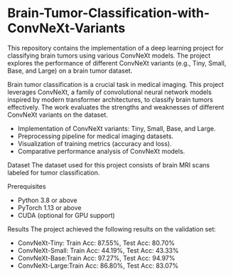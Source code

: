 # Brain-Tumor-Classification-with-ConvNeXt-Variants

This repository contains the implementation of a deep learning project for classifying brain tumors using various ConvNeXt models. The project explores the performance of different ConvNeXt variants (e.g., Tiny, Small, Base, and Large) on a brain tumor dataset.



Brain tumor classification is a crucial task in medical imaging. This project leverages ConvNeXt, a family of convolutional neural network models inspired by modern transformer architectures, to classify brain tumors effectively. The work evaluates the strengths and weaknesses of different ConvNeXt variants on the dataset.


- Implementation of ConvNeXt variants: Tiny, Small, Base, and Large.
- Preprocessing pipeline for medical imaging datasets.
- Visualization of training metrics (accuracy and loss).
- Comparative performance analysis of ConvNeXt models.

Dataset
The dataset used for this project consists of brain MRI scans labeled for tumor classification. 

 Prerequisites
- Python 3.8 or above
- PyTorch 1.13 or above
- CUDA (optional for GPU support)

Results
The project achieved the following results on the validation set:
- ConvNeXt-Tiny: Train Acc: 87.55%, Test Acc: 80.70%
- ConvNeXt-Small: Train Acc: 44.19%, Test Acc: 43.33%
- ConvNeXt-Base:Train Acc: 97.27%, Test Acc: 94.97%
- ConvNeXt-Large:Train Acc: 86.80%, Test Acc: 83.07%



